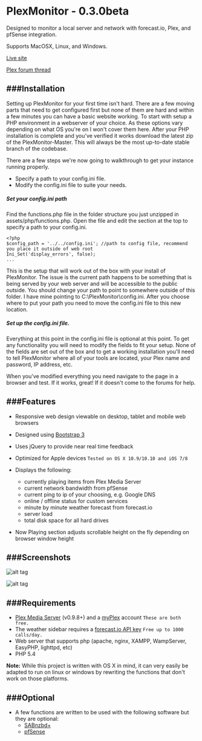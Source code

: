 PlexMonitor - 0.3.0beta
===================

Designed to monitor a local server and network with forecast.io, Plex, and pfSense integration.

Supports MacOSX, Linux, and Windows.

[Live site][ls]

[Plex forum thread][pft]

[ls]: http://d4rk.co/
[pft]: http://forums.plexapp.com/index.php/topic/84856-network-status-page/

###Installation
---------------
Setting up PlexMonitor for your first time isn't hard. There are a few moving parts that need to get configured first but none of them are hard and within a few minutes you can have a basic website working. To start with setup a PHP environment in a webserver of your choice. As these options vary depending on what OS you're on I won't cover them here. After your PHP installation is complete and you've verified it works download the latest zip of the PlexMonitor-Master. This will always be the most up-to-date stable branch of the codebase.

There are a few steps we're now going to walkthrough to get your instance running properly.
* Specify a path to your config.ini file.
* Modify the config.ini file to suite your needs.

##### Set your config.ini path
Find the functions.php file in the folder structure you just unzipped in assets/php/functions.php. Open the file and edit the section at the top to specify a path to your config.ini.

```
<?php
$config_path = '../../config.ini'; //path to config file, recommend you place it outside of web root
Ini_Set('display_errors', false);
...
```

This is the setup that will work out of the box with your install of PlexMonitor. The issue is the current path happens to be something that is being served by your web server and will be accessible to the public outside. You should change your path to point to somewhere outside of this folder. I have mine pointing to C:\PlexMonitor\config.ini. After you choose where to put your path you need to move the config.ini file to this new location.

##### Set up the config.ini file.

Everything at this point in the config.ini file is optional at this point. To get any functionality you will need to modify the fields to fit your setup. None of the fields are set out of the box and to get a working installation you'll need to tell PlexMonitor where all of your tools are located, your Plex name and password, IP address, etc.

When you've modified everything you need navigate to the page in a browser and test. If it works, great! If it doesn't come to the forums for help.

###Features
---------------
* Responsive web design viewable on desktop, tablet and mobile web browsers 

* Designed using [Bootstrap 3][bs]

* Uses jQuery to provide near real time feedback

* Optimized for Apple devices  `Tested on OS X 10.9/10.10 and iOS 7/8`

* Displays the following:
	* currently playing items from Plex Media Server
	* current network bandwidth from pfSense
	* current ping to ip of your choosing, e.g. Google DNS
	* online / offline status for custom services
	* minute by minute weather forecast from forecast.io
	* server load
	* total disk space for all hard drives

* Now Playing section adjusts scrollable height on the fly depending on browser window height


[bs]: http://getbootstrap.com


###Screenshots
---------------
![alt tag](http://i.imgur.com/94GVDPM.png)

![alt tag](http://d.pr/i/1eTEu+)


###Requirements
---------------
* [Plex Media Server][pms] (v0.9.8+) and a [myPlex][pp] account `These are both free.`
* The weather sidebar requires a [forecast.io API key][fcAPI] `Free up to 1000 calls/day.`
* Web server that supports php (apache, nginx, XAMPP, WampServer, EasyPHP, lighttpd, etc)
* PHP 5.4

**Note:** While this project is written with OS X in mind, it can very easily be adapted to run on linux or windows by rewriting the functions that don't work on those platforms.

[pms]: https://plex.tv
[pp]: https://plex.tv/subscription/about
[fcAPI]: https://developer.forecast.io


###Optional
---------------
* A few functions are written to be used with the following software but they are optional:
	* [SABnzbd+][sab]
	* [pfSense][pfs]

[sab]: http://sabnzbd.org
[pfs]: http://www.pfsense.org
